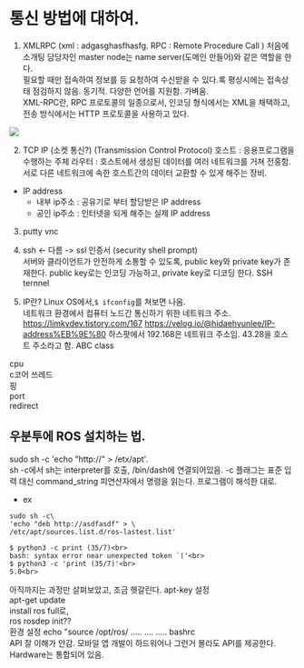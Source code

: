 # 통신 방법에 대하여.

1. XMLRPC
(xml : adgasghasfhasfg. RPC : Remote Procedure Call )
처음에 소개팅 담당자인 master node는 name server(도메인 만들어)와 같은 역할을 한다.<br>
필요할 때만 접속하여 정보를 등 요청하여 수신받을 수 있다.록 평상시에는 접속상태 점검하지 않음. 동기적. 다양한 언어를 지원함. 가벼움.<br>
XML-RPC란, RPC 프로토콜의 일종으로서, 인코딩 형식에서는 XML을 채택하고, 전송 방식에서는 HTTP 프로토콜을 사용하고 있다.<br>
<img src="https://t1.daumcdn.net/cfile/tistory/15161F404E639B0830">

2. TCP IP (소켓 통신?)
(Transmission Control Protocol)
호스트 : 응용프로그램을 수행하는 주체
라우터 : 호스트에서 생성된 데이터를 여러 네트워크를 거쳐 전홍함. 서로 다른 네트워크에 속한 호스트간의 데이터 교환할 수 있게 해주는 장비.

* IP address
	- 내부 ip주소 : 공유기로 부터 할당받은 IP address
	- 공인 ip주소 : 인터넷을 되게 해주는 실제 IP address

3. putty vnc


4. ssh <- 다름 -> ssl 인증서
(security shell prompt)<br>
서버와 클라이언트가 안전하게 소통할 수 있도록, public key와 private key가 존재한다. public key로는 인코딩 가능하고, private key로 디코딩 한다.
SSH ternnel

5. IP란?
Linux OS에서,```$ ifconfig```를 쳐보면 나옴.<br>
네트워크 환경에서 컴퓨터 노드간 통신하기 위한 네트워크 주소.<br>
<a href="https://limkydev.tistory.com/167">https://limkydev.tistory.com/167</a>
<a href="https://velog.io/@hidaehyunlee/IP-address%EB%9E%80">https://velog.io/@hidaehyunlee/IP-address%EB%9E%80</a>
하스팟에서 192.168은 네트워크 주소임. 43.28을 호스트 주소라고 함.
ABC class


cpu<br>
c코어 쓰레드<br>
핑<br>
port<br>
redirect<br>

## 우분투에 ROS 설치하는 법.
sudo sh -c 'echo "http://" > /etx/apt'.<br>
sh -c에서 sh는 interpreter를 호출, /bin/dash에 연결되어있음.
-c 플래그는 표준 입력 대신 command_string 피연산자에서 명령을 읽는다. 프로그램이 해석한 대로.
- ex
```
sudo sh -c\
'echo "deb http://asdfasdf" > \
/etc/apt/sources.list.d/ros-lastest.list'
```
```
$ python3 -c print (35/7)<br>
bash: syntax error near unexpected token `('<br>
$ python3 -c 'print (35/7)'<br>
5.0<br>
```

아직까지는 과정만 살펴보았고, 조금 헷갈린다.
apt-key 설정 <br>
apt-get update<br>
install ros  full로, <br>
ros rosdep init??<br>
환경 설정 echo "source /opt/ros/ ..... .... ..... bashrc<br>
API 잘 이해가 안감. 모바일 앱 개발이 하드워어나 그런거 몰라도 API를 제공한다. Hardware는 통합되어 있음.

